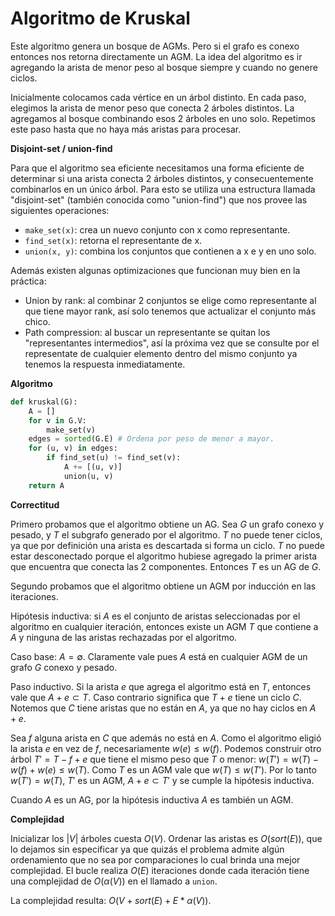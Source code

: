 # Algoritmo de Kruskal

Este algoritmo genera un bosque de AGMs. Pero si el grafo es conexo entonces nos retorna directamente un AGM. La idea del algoritmo es ir agregando la arista de menor peso al bosque siempre y cuando no genere ciclos.

Inicialmente colocamos cada vértice en un árbol distinto. En cada paso, elegimos la arista de menor peso que conecta 2 árboles distintos. La agregamos al bosque combinando esos 2 árboles en uno solo. Repetimos este paso hasta que no haya más aristas para procesar.

**Disjoint-set / union-find**

Para que el algoritmo sea eficiente necesitamos una forma eficiente de determinar si una arista conecta 2 árboles distintos, y consecuentemente combinarlos en un único árbol. Para esto se utiliza una estructura llamada "disjoint-set" (también conocida como "union-find") que nos provee las siguientes operaciones:

- `make_set(x)`: crea un nuevo conjunto con x como representante.
- `find_set(x)`: retorna el representante de x.
- `union(x, y)`: combina los conjuntos que contienen a x e y en uno solo.

Además existen algunas optimizaciones que funcionan muy bien en la práctica:

- Union by rank: al combinar 2 conjuntos se elige como representante al que tiene mayor rank, así solo tenemos que actualizar el conjunto más chico.
- Path compression: al buscar un representante se quitan los "representantes intermedios", así la próxima vez que se consulte por el representate de cualquier elemento dentro del mismo conjunto ya tenemos la respuesta inmediatamente.

**Algoritmo**

```python
def kruskal(G):
    A = []
    for v in G.V:
        make_set(v)
    edges = sorted(G.E) # Ordena por peso de menor a mayor.
    for (u, v) in edges:
        if find_set(u) != find_set(v):
            A += [(u, v)]
            union(u, v)
    return A
```

**Correctitud**

Primero probamos que el algoritmo obtiene un AG. Sea $G$ un grafo conexo y pesado, y $T$ el subgrafo generado por el algoritmo. $T$ no puede tener ciclos, ya que por definición una arista es descartada si forma un ciclo. $T$ no puede estar desconectado porque el algoritmo hubiese agregado la primer arista que encuentra que conecta las 2 componentes. Entonces $T$ es un AG de $G$.

Segundo probamos que el algoritmo obtiene un AGM por inducción en las iteraciones.

Hipótesis inductiva: si $A$ es el conjunto de aristas seleccionadas por el algoritmo en cualquier iteración, entonces existe un AGM $T$ que contiene a $A$ y ninguna de las aristas rechazadas por el algoritmo.

Caso base: $A = \emptyset$. Claramente vale pues $A$ está en cualquier AGM de un grafo $G$ conexo y pesado.

Paso inductivo. Si la arista $e$ que agrega el algoritmo está en $T$, entonces vale que $A+e \subset T$. Caso contrario significa que $T+e$ tiene un ciclo $C$. Notemos que $C$ tiene aristas que no están en $A$, ya que no hay ciclos en $A+e$.

Sea $f$ alguna arista en $C$ que además no está en $A$. Como el algoritmo eligió la arista $e$ en vez de $f$, necesariamente $w(e) \leq w(f)$. Podemos construir otro árbol $T' = T - f + e$ que tiene el mismo peso que $T$ o menor: $w(T') = w(T) - w(f) + w(e) \leq w(T)$. Como $T$ es un AGM vale que $w(T) \leq w(T')$. Por lo tanto $w(T') = w(T)$, $T'$ es un AGM, $A+e \subset T'$ y se cumple la hipótesis inductiva.

Cuando $A$ es un AG, por la hipótesis inductiva $A$ es también un AGM.

**Complejidad**

Inicializar los $|V|$ árboles cuesta $O(V)$. Ordenar las aristas es $O(sort(E))$, que lo dejamos sin especificar ya que quizás el problema admite algún ordenamiento que no sea por comparaciones lo cual brinda una mejor complejidad. El bucle realiza $O(E)$ iteraciones donde cada iteración tiene una complejidad de $O(\alpha(V))$ en el llamado a `union`.

La complejidad resulta: $O(V + sort(E) + E * \alpha(V))$.
